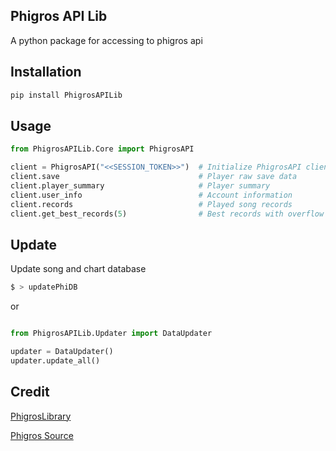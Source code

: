 ## Phigros API Lib

A python package for accessing to phigros api

## Installation
```bash
pip install PhigrosAPILib
```

## Usage
```py
from PhigrosAPILib.Core import PhigrosAPI

client = PhigrosAPI("<<SESSION_TOKEN>>")  # Initialize PhigrosAPI client with session token
client.save                               # Player raw save data
client.player_summary                     # Player summary
client.user_info                          # Account information
client.records                            # Played song records
client.get_best_records(5)                # Best records with overflow of 5
```

## Update

Update song and chart database

```bash
$ > updatePhiDB
```

or

```py

from PhigrosAPILib.Updater import DataUpdater

updater = DataUpdater()
updater.update_all()
```

## Credit

[PhigrosLibrary](https://github.com/7aGiven/PhigrosLibrary)

[Phigros Source](https://github.com/7aGiven/Phigros_Resource)